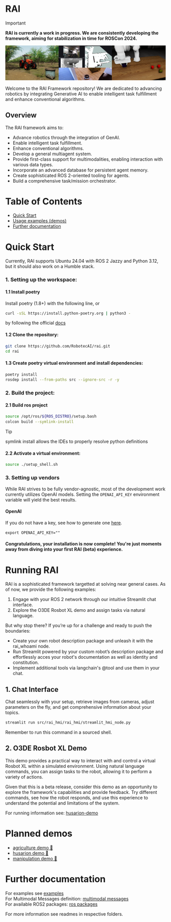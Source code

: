 # RAI

> [!IMPORTANT]  
> **RAI is currently a work in progress. We are consistently developing the framework, aiming for stabilization in time for ROSCon 2024.**

![rai-image](./docs/imgs/demos.png)

Welcome to the RAI Framework repository! We are dedicated to advancing robotics by integrating Generative AI to enable intelligent task fulfillment and enhance conventional algorithms.

## Overview

The RAI framework aims to:

- Advance robotics through the integration of GenAI.
- Enable intelligent task fulfillment.
- Enhance conventional algorithms.
- Develop a general multiagent system.
- Provide first-class support for multimodalities, enabling interaction with various data types.
- Incorporate an advanced database for persistent agent memory.
- Create sophisticated ROS 2-oriented tooling for agents.
- Build a comprehensive task/mission orchestrator.

# Table of Contents

- [Quick Start](#installation)
- [Usage examples (demos)](#planned-demos)
- [Further documentation](#further-documentation)

# Quick Start

Currently, RAI supports Ubuntu 24.04 with ROS 2 Jazzy and Python 3.12, but it should also work on a Humble stack.

### 1. Setting up the workspace:

#### 1.1 Install poetry

Install poetry (1.8+) with the following line, or

```bash
curl -sSL https://install.python-poetry.org | python3 -
```

by following the official [docs](https://python-poetry.org/docs/#installation)

#### 1.2 Clone the repository:

```bash
git clone https://github.com/RobotecAI/rai.git
cd rai
```

#### 1.3 Create poetry virtual environment and install dependencies:

```bash
poetry install
rosdep install --from-paths src --ignore-src -r -y
```

### 2. Build the project:

#### 2.1 Build ros project

```bash
source /opt/ros/${ROS_DISTRO}/setup.bash
colcon build --symlink-install
```

> [!TIP]
> symlink install allows the IDEs to properly resolve python definitions

#### 2.2 Activate a virtual environment:

```bash
source ./setup_shell.sh
```

### 3. Setting up vendors

While RAI strives to be fully vendor-agnostic, most of the development work currently utilizes OpenAI models. Setting the `OPENAI_API_KEY` environment variable will yield the best results.

#### OpenAI

If you do not have a key, see how to generate one [here](https://platform.openai.com/docs/quickstart).

```
export OPENAI_API_KEY=""
```

#### Congratulations, your installation is now complete! You're just moments away from diving into your first RAI (beta) experience.

# Running RAI

RAI is a sophisticated framework targetted at solving near general cases. As of now, we provide the following examples:

1. Engage with your ROS 2 network through our intuitive Streamlit chat interface.
2. Explore the O3DE Rosbot XL demo and assign tasks via natural language.

But why stop there? If you’re up for a challenge and ready to push the boundaries:

- Create your own robot description package and unleash it with the rai_whoami node.
- Run Streamlit powered by your custom robot’s description package and effortlessly acces your robot's documentation as well as identity and constitution.
- Implement additional tools via langchain's @tool and use them in your chat.

## 1. Chat Interface

Chat seamlessly with your setup, retrieve images from cameras, adjust parameters on the fly, and get comprehensive information about your topics.

```bash
streamlit run src/rai_hmi/rai_hmi/streamlit_hmi_node.py
```

Remember to run this command in a sourced shell.

## 2. O3DE Rosbot XL Demo

This demo provides a practical way to interact with and control a virtual Rosbot XL within a simulated environment. Using natural language commands, you can assign tasks to the robot, allowing it to perform a variety of actions.

Given that this is a beta release, consider this demo as an opportunity to explore the framework's capabilities and provide feedback. Try different commands, see how the robot responds, and use this experience to understand the potential and limitations of the system.

For running information see: [husarion-demo](./docs/demos.md)

# Planned demos

- [agriculture demo 🌾](https://github.com/RobotecAI/rai-agriculture-demo)
- [husarion demo 🤖](https://github.com/RobotecAI/rai-husarion-demo)
- [manipulation demo 🦾](https://github.com/RobotecAI/rai-manipulation-demo)

# Further documentation

For examples see [examples](./examples/README.md)\
For Multimodal Messages definition: [multimodal messages](docs/multimodal_messages.md)\
For available ROS2 packages: [ros packages](docs/ros_-_packages.md)

For more information see readmes in respective folders.
